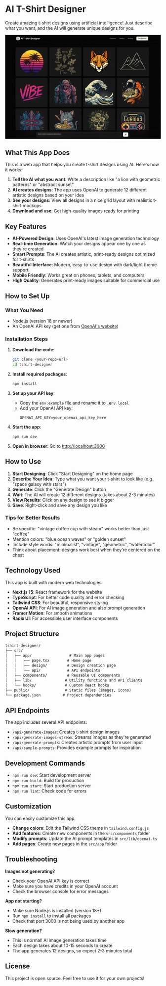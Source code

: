 # AI T-Shirt Designer

Create amazing t-shirt designs using artificial intelligence! Just describe what you want, and the AI will generate unique designs for you.

![Demo Screenshot](demo.png)

## What This App Does

This is a web app that helps you create t-shirt designs using AI. Here's how it works:

1. **Tell the AI what you want**: Write a description like "a lion with geometric patterns" or "abstract sunset"
2. **AI creates designs**: The app uses OpenAI to generate 12 different artistic designs based on your idea
3. **See your designs**: View all designs in a nice grid layout with realistic t-shirt mockups
4. **Download and use**: Get high-quality images ready for printing

## Key Features

- **AI-Powered Design**: Uses OpenAI's latest image generation technology
- **Real-time Generation**: Watch your designs appear one by one as they're created
- **Smart Prompts**: The AI creates artistic, print-ready designs optimized for t-shirts
- **Beautiful Interface**: Modern, easy-to-use design with dark/light theme support
- **Mobile Friendly**: Works great on phones, tablets, and computers
- **High Quality**: Generates print-ready images suitable for commercial use

## How to Set Up

### What You Need

- Node.js (version 18 or newer)
- An OpenAI API key (get one from [OpenAI's website](https://platform.openai.com/))

### Installation Steps

1. **Download the code**:

   ```bash
   git clone <your-repo-url>
   cd tshirt-designer
   ```

2. **Install required packages**:

   ```bash
   npm install
   ```

3. **Set up your API key**:

   - Copy the `env.example` file and rename it to `.env.local`
   - Add your OpenAI API key:
     ```
     OPENAI_API_KEY=your_openai_api_key_here
     ```

4. **Start the app**:

   ```bash
   npm run dev
   ```

5. **Open in browser**:
   Go to [http://localhost:3000](http://localhost:3000)

## How to Use

1. **Start Designing**: Click "Start Designing" on the home page
2. **Describe Your Idea**: Type what you want your t-shirt to look like (e.g., "space galaxy with stars")
3. **Generate**: Click the "Generate Design" button
4. **Wait**: The AI will create 12 different designs (takes about 2-3 minutes)
5. **View Results**: Click on any design to see it bigger
6. **Save**: Right-click and save any design you like

### Tips for Better Results

- Be specific: "vintage coffee cup with steam" works better than just "coffee"
- Mention colors: "blue ocean waves" or "golden sunset"
- Include style words: "minimalist", "vintage", "geometric", "watercolor"
- Think about placement: designs work best when they're centered on the chest

## Technology Used

This app is built with modern web technologies:

- **Next.js 15**: React framework for the website
- **TypeScript**: For better code quality and error checking
- **Tailwind CSS**: For beautiful, responsive styling
- **OpenAI API**: For AI image generation and also prompt generation
- **Framer Motion**: For smooth animations
- **Radix UI**: For accessible user interface components

## Project Structure

```
tshirt-designer/
├── src/
│   ├── app/                 # Main app pages
│   │   ├── page.tsx        # Home page
│   │   ├── design/         # Design creation page
│   │   └── api/            # API endpoints
│   ├── components/         # Reusable UI components
│   ├── lib/               # Utility functions and API clients
│   └── hooks/             # Custom React hooks
├── public/                # Static files (images, icons)
└── package.json          # Project dependencies
```

## API Endpoints

The app includes several API endpoints:

- `/api/generate-images`: Creates t-shirt design images
- `/api/generate-images-stream`: Streams images as they're generated
- `/api/generate-prompts`: Creates artistic prompts from user input
- `/api/sample-prompts`: Provides example prompts for inspiration

## Development Commands

- `npm run dev`: Start development server
- `npm run build`: Build for production
- `npm run start`: Start production server
- `npm run lint`: Check code for errors

## Customization

You can easily customize this app:

- **Change colors**: Edit the Tailwind CSS theme in `tailwind.config.js`
- **Add features**: Create new components in the `src/components` folder
- **Modify prompts**: Update the AI prompt templates in `src/lib/openai.ts`
- **Add pages**: Create new pages in the `src/app` folder

## Troubleshooting

**Images not generating?**

- Check your OpenAI API key is correct
- Make sure you have credits in your OpenAI account
- Check the browser console for error messages

**App not starting?**

- Make sure Node.js is installed (version 18+)
- Run `npm install` to install all packages
- Check that port 3000 is not being used by another app

**Slow generation?**

- This is normal! AI image generation takes time
- Each design takes about 10-15 seconds to create
- The app generates 12 designs, so expect 2-3 minutes total

## License

This project is open source. Feel free to use it for your own projects!
